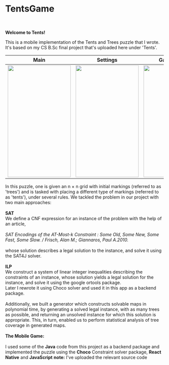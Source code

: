 # TentsGame

<br />

**Welcome to Tents!**

This is a mobile implementation of the Tents and Trees puzzle that I wrote. It's based on my CS B.Sc final project that's uploaded here under 'Tents'.

Main             |  Settings         |  Game screen          |  About the app          |  Statistics          
:-------------------------:|:------------------------:|:-------------------------:|:-------------------------:|:-------------------------:
<img src="https://user-images.githubusercontent.com/64784817/83975590-4ec5ce80-a8fd-11ea-96f2-88d8faff0b3a.png" width="200" height="356" />  | <img src="https://user-images.githubusercontent.com/64784817/83975572-2c33b580-a8fd-11ea-91aa-88d502862144.png" width="200" height="356" />|  <img src="https://user-images.githubusercontent.com/64784817/83975610-5be2bd80-a8fd-11ea-8478-6f0d1b73ee2a.png" width="200" height="356" />|  <img src="https://user-images.githubusercontent.com/64784817/83975635-6bfa9d00-a8fd-11ea-88ba-17afcf81a8f2.png" width="200" height="356" />|  <img src="https://user-images.githubusercontent.com/64784817/83975639-76b53200-a8fd-11ea-93fb-e0fb9b84788c.png" width="200" height="356" />




In this puzzle, one is given an n × n grid with initial markings (referred to as 'trees') and is tasked with placing a different type of markings (referred to as 'tents'), under several rules.
We tackled the problem in our project with two main approaches:<br />
          <br />**SAT**<br />
             We define a CNF expression for an instance of the problem with the help of an article,<br /><br />
                *SAT Encodings of the AT-Most-k Constraint : Some Old, Some New, Some Fast, Some Slow. / Frisch, Alan M.;
                 Giannaros, Paul A.2010.*<br /><br />
             whose solution describes a legal solution to the instance, and solve it using the SAT4J solver.<br /><br />
          **ILP**<br />
             We construct a system of linear integer inequalities describing the
             constraints of an instance, whose solution yields a legal solution for the instance, 
             and solve it using the google ortools package.<br />
             Later I rewrote it using Choco solver and used it in this app as a backend package. <br />
          <br />
             Additionally, we built a generator which constructs solvable maps in polynomial time,
             by generating a solved legal instance, with as many trees as possible, and returning an
             unsolved instance for which this solution is appropriate.
             This, in turn, enabled us to perform statistical analysis of tree coverage in generated maps.
<br /><br />
**The Mobile Game:**<br /><br />
I used some of the **Java** code from this project as a backend package and implemented the puzzle using the **Choco** Constraint solver package, **React Native** and **JavaScript**
**note:** I've uploaded the relevant source code
